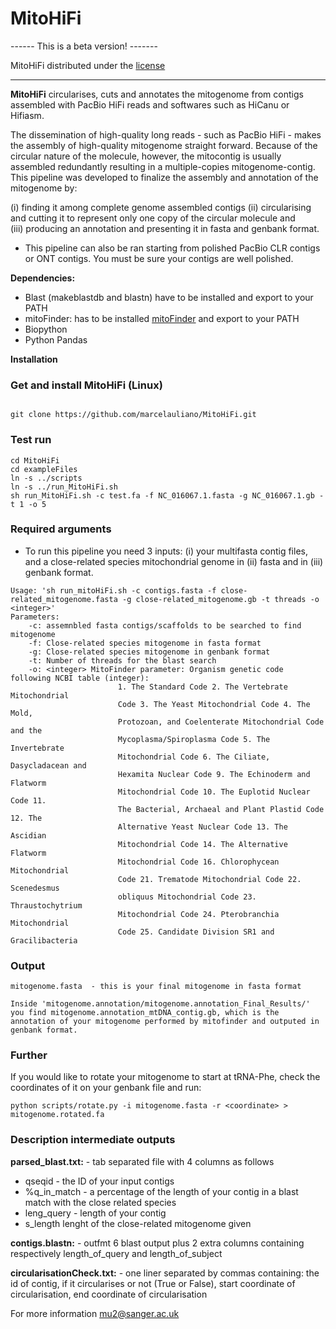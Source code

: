 # MitoHiFi 

------ This is a beta version! -------

MitoHiFi distributed under the [license](https://github.com/marcelauliano/MitoHiFi/blob/master/scripts/LICENSE) 

--------------------------------------


<b>MitoHiFi</b> circularises, cuts and annotates the mitogenome from contigs assembled with PacBio HiFi reads and softwares such as HiCanu or Hifiasm.

The dissemination of high-quality long reads - such as PacBio HiFi - makes the assembly of high-quality mitogenome straight forward. Because of the circular nature of the molecule, however, the mitocontig is usually assembled redundantly resulting in a multiple-copies mitogenome-contig. This pipeline was developed to finalize the assembly and annotation of the mitogenome by:

(i) finding it among complete genome assembled contigs 
(ii) circularising and cutting it to represent only one copy of the circular molecule and  
(iii) producing an annotation and presenting it in fasta and genbank format.

- This pipeline can also be ran starting from polished PacBio CLR contigs or ONT contigs. You must be sure your contigs are well polished.

<b>Dependencies:</b>

- Blast (makeblastdb and blastn) have to be installed and export to your PATH
- mitoFinder: has to be installed [mitoFinder](https://github.com/RemiAllio/MitoFinder) and export to your PATH 
- Biopython
- Python Pandas

<b>Installation</b>

### Get and install MitoHiFi (Linux)

```

git clone https://github.com/marcelauliano/MitoHiFi.git

```

### Test run

```
cd MitoHiFi
cd exampleFiles
ln -s ../scripts
ln -s ../run_MitoHiFi.sh
sh run_MitoHiFi.sh -c test.fa -f NC_016067.1.fasta -g NC_016067.1.gb -t 1 -o 5

```
### Required arguments

- To run this pipeline you need 3 inputs: (i) your multifasta contig files, and a close-related species mitochondrial genome in (ii) fasta and in (iii) genbank format.

```
Usage: 'sh run_mitoHiFi.sh -c contigs.fasta -f close-related_mitogenome.fasta -g close-related_mitogenome.gb -t threads -o <integer>'
Parameters:	
	-c: assemnbled fasta contigs/scaffolds to be searched to find mitogenome
	-f: Close-related species mitogenome in fasta format
	-g: Close-related species mitogenome in genbank format 
	-t: Number of threads for the blast search 
	-o: <integer> MitoFinder parameter: Organism genetic code following NCBI table (integer):
                        1. The Standard Code 2. The Vertebrate Mitochondrial
                        Code 3. The Yeast Mitochondrial Code 4. The Mold,
                        Protozoan, and Coelenterate Mitochondrial Code and the
                        Mycoplasma/Spiroplasma Code 5. The Invertebrate
                        Mitochondrial Code 6. The Ciliate, Dasycladacean and
                        Hexamita Nuclear Code 9. The Echinoderm and Flatworm
                        Mitochondrial Code 10. The Euplotid Nuclear Code 11.
                        The Bacterial, Archaeal and Plant Plastid Code 12. The
                        Alternative Yeast Nuclear Code 13. The Ascidian
                        Mitochondrial Code 14. The Alternative Flatworm
                        Mitochondrial Code 16. Chlorophycean Mitochondrial
                        Code 21. Trematode Mitochondrial Code 22. Scenedesmus
                        obliquus Mitochondrial Code 23. Thraustochytrium
                        Mitochondrial Code 24. Pterobranchia Mitochondrial
                        Code 25. Candidate Division SR1 and Gracilibacteria
 ```
 
 ### Output
 
 ```
 mitogenome.fasta  - this is your final mitogenome in fasta format
 
Inside 'mitogenome.annotation/mitogenome.annotation_Final_Results/' you find mitogenome.annotation_mtDNA_contig.gb, which is the annotation of your mitogenome performed by mitofinder and outputed in genbank format. 
 
```
### Further

If you would like to rotate your mitogenome to start at tRNA-Phe, check the coordinates of it on your genbank file and run:
```
python scripts/rotate.py -i mitogenome.fasta -r <coordinate> > mitogenome.rotated.fa
```

 ### Description intermediate outputs
 
<b>parsed_blast.txt:</b>   - tab separated file with 4 columns as follows


 - qseqid - the ID of your input contigs
 - %q_in_match - a percentage of the length of your contig in a blast match with the close related species  
 - leng_query - length of your contig
 - s_length  lenght of the close-related mitogenome given
 
 <b>contigs.blastn:</b> - outfmt 6 blast output plus 2 extra columns containing respectively length_of_query and length_of_subject 
 
<b>circularisationCheck.txt:</b>  - one liner separated by commas containing: the id of contig, if it circularises or not (True or False), start coordinate of circularisation, end coordinate of circularisation
 

 
 For more information mu2@sanger.ac.uk
